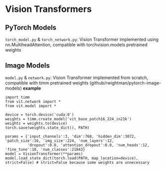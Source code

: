 # Vision Transformers

## PyTorch Models
`torch_model.py` & `torch_network.py`: Vision Transformer implemented using nn.MultiheadAttention, compatible with torchvision.models pretrained weights

## Image Models
`model.py` & `network.py`: Vision Transformer implemented from scratch, compatible with timm pretrained weights (github/rwightman/pytorch-image-models) 
**example**
```
import timm
from vit.network import *
from vit.model import *

device = torch.device('cuda:0')
weights = timm.create_model('vit_base_patch16_224_in21k')
weights = weights.to(device)
torch.save(weights.state_dict(), PATH)

params = {'input_channels':3, 'dim':768, 'hidden_dim':3072, 'patch_size':16, 'img_size':224, 'num_layers':12, 
          'dropout':0.0, 'attention_dropout':0.0, 'num_heads':12, 'fine_tune':10, 'num_classes':21843}
model = VisionTransformer(**params)
model.load_state_dict(torch.load(PATH, map_location=device), strict=False) # strict=False because some weights are unnecessary
```